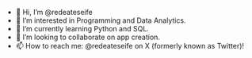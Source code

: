 - 👋 Hi, I’m @redeateseife
- 👀 I’m interested in Programming and Data Analytics.
- 🌱 I’m currently learning Python and SQL.
- 💞️ I’m looking to collaborate on app creation.
- 📫 How to reach me: @redeateseife on X (formerly known as Twitter)!

<!---
redeateseife/redeateseife is a ✨ special ✨ repository because its `README.md` (this file) appears on your GitHub profile.
You can click the Preview link to take a look at your changes.
--->
